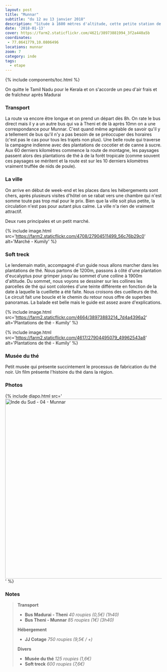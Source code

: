 ```yaml
---
layout: post
title: "Munnar"
subtitle: "du 12 au 13 janvier 2018"
description: "Située à 1600 mètres d'altitude, cette petite station de montagne est entourée de plantations de thé"
date: '2018-01-13'
cover: https://farm2.staticflickr.com/4621/38973881994_3f2a440a5b
coordinates:
 - 77.0641779,10.0806496
locations: munnar
zoom: 7
category: inde
tags:
  - etape
---
```


{% include components/toc.html %}

On quitte le Tamil Nadu pour le Kerala et on s'accorde un peu d'air frais et de fraîcheur après Madurai

### Transport

La route va encore être longue et on prend un départ dès 8h. On rate le bus direct mais il y a un autre bus qui va à Theni et de là après 10mn on a une correspondance pour Munnar. C'est quand même agréable de savoir qu'il y a tellement de bus qu'il n'y a pas besoin de se préoccuper des horaires (c'est pas le cas pour tous les trajets non plus). Une belle route qui traverse la campagne indienne avec des plantations de cocotier et de canne à sucre. Aux 60 derniers kilomètres commence la route de montagne, les paysages passent alors des plantations de thé à de la forêt tropicale (comme souvent ces paysages se méritent et la route est sur les 10 derniers kilomètres vraiment truffée de nids de poule).

### La ville

On arrive en début de week-end et les places dans les hébergements sont chers, après plusieurs visites d'hôtel on se rabat vers une chambre qui n'est somme toute pas trop mal pour le prix. Bien que la ville soit plus petite, la circulation n'est pas pour autant plus calme. La ville n'a rien de vraiment attractif.

Deux rues principales et un petit marché.

{% include image.html
  src='https://farm2.staticflickr.com/4708/27904511499_56c76b29c0'
  alt='Marché - Kumily'
%}

### Soft treck

Le lendemain matin, accompagné d'un guide nous allons marcher dans les plantations de thé. Nous partons de 1200m, passons à côté d'une plantation d'eucalyptus pour grimper jusqu'au sommet d'une colline à 1900m d'altitude. Du sommet, nous voyons se dessiner sur les collines les parcelles de thé qui sont colorées d'une teinte différente en fonction de la date  à laquelle la cueillette a été faite. Nous croisons des cueilleurs de thé. Le circuit fait une boucle et le chemin du retour nous offre de superbes panoramas. La balade est belle mais le guide est assez avare d'explications.

{% include image.html
  src='https://farm2.staticflickr.com/4664/38973883214_7d4a4396a2'
  alt='Plantations de thé - Kumily'
%}


{% include image.html
  src='https://farm2.staticflickr.com/4617/27904495079_49962543a8'
  alt='Plantations de thé - Kumily'
%}


### Musée du thé

Petit musée qui présente succintement le processus de fabrication du thé noir. Un film présente l'histoire du thé dans la région.

### Photos

{% include diapo.html
  src='<a data-flickr-embed="true"  href="https://www.flickr.com/photos/planitude/albums/72157668456072879" title="Inde du Sud - 04 - Munnar"><img src="https://farm5.staticflickr.com/4621/38973881994_3f2a440a5b_b.jpg" width="1024" height="576" alt="Inde du Sud - 04 - Munnar"></a><script async src="//embedr.flickr.com/assets/client-code.js" charset="utf-8"></script>'
%}

### Notes

>**Transport**
>
>- **Bus Madurai - Theni** *40 roupies (0,5€) (1h40)*
>- **Bus Theni - Munnar** *85 roupies (1€) (3h40)*
>
>**Hébergement**
>
>- **JJ Cotage** *750 roupies (9,5€ / +)*
>
>**Divers**
>
>- **Musée du thé** *125 roupies (1,6€)*
>- **Soft treck** *600 roupies (7,6€)*
